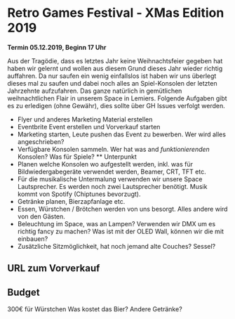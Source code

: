 # Retro Games Festival - XMas Edition 2019

__Termin 05.12.2019, Beginn 17 Uhr__

Aus der Tragödie, dass es letztes Jahr keine Weihnachtsfeier gegeben hat haben wir gelernt und wollen aus diesem Grund dieses Jahr wieder richtig auffahren. Da nur saufen ein wenig einfallslos ist haben wir uns überlegt dieses mal zu saufen und dabei noch alles an Spiel-Konsolen der letzten Jahrzehnte aufzufahren. Das ganze natürlich in gemütlichen weihnachtlichen Flair in unserem Space in Lemiers.
Folgende Aufgaben gibt es zu erledigen (ohne Gewähr), dies sollte über GH Issues verfolgt werden.
* Flyer und anderes Marketing Material erstellen
* Eventbrite Event erstellen und Vorverkauf starten
* Marketing starten, Leute pushen das Event zu bewerben. Wer wird alles angeschrieben?
* Verfügbare Konsolen sammeln. Wer hat was and *funktionierenden* Konsolen? Was für Spiele?
** Unterpunkt
* Planen welche Konsolen wo aufgestellt werden, inkl. was für Bildwiedergabegeräte verwendet werden, Beamer, CRT, TFT etc.
* Für die musikalische Untermalung verwenden wir unsere Space Lautsprecher. Es werden noch zwei Lautsprecher benötigt. Musik kommt von Spotify (Chiptunes bevorzugt).
* Getränke planen, Bierzapfanlage etc.
* Essen, Würstchen / Brötchen werden von uns besorgt. Alles andere wird von den Gästen.
* Beleuchtung im Space, was an Lampen? Verwenden wir DMX um es richtig fancy zu machen? Was ist mit der OLED Wall, können wir die mit einbauen?
* Zusätzliche Sitzmöglichkeit, hat noch jemand alte Couches? Sessel?

## URL zum Vorverkauf


## Budget
300€ für Würstchen
Was kostet das Bier?
Andere Getränke?
